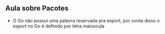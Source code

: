 ## Aula sobre Pacotes

- O Go não possui uma palavra reservada pra export, por conta disso o export no Go é definido por letra maiuscula